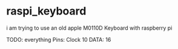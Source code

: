 # raspi_keyboard
i am trying to use an old apple M0110D Keyboard with raspberry pi

TODO: everything
Pins:
Clock 10
DATA: 16
 